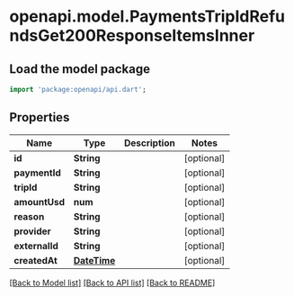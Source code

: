 # openapi.model.PaymentsTripIdRefundsGet200ResponseItemsInner

## Load the model package
```dart
import 'package:openapi/api.dart';
```

## Properties
Name | Type | Description | Notes
------------ | ------------- | ------------- | -------------
**id** | **String** |  | [optional] 
**paymentId** | **String** |  | [optional] 
**tripId** | **String** |  | [optional] 
**amountUsd** | **num** |  | [optional] 
**reason** | **String** |  | [optional] 
**provider** | **String** |  | [optional] 
**externalId** | **String** |  | [optional] 
**createdAt** | [**DateTime**](DateTime.md) |  | [optional] 

[[Back to Model list]](../README.md#documentation-for-models) [[Back to API list]](../README.md#documentation-for-api-endpoints) [[Back to README]](../README.md)


